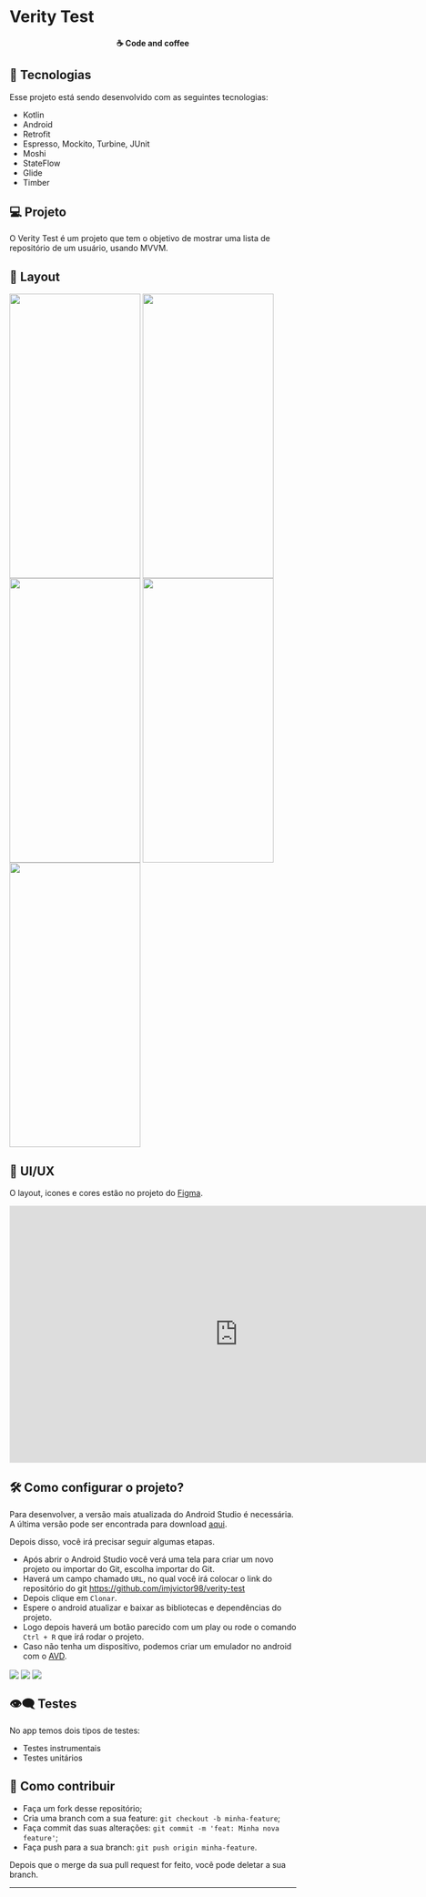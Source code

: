 <h1>Verity Test</h1>
<h4 align="center">
  ☕ Code and coffee
</h4>

## 🚀 Tecnologias

Esse projeto está sendo desenvolvido com as seguintes tecnologias:

- Kotlin
- Android
- Retrofit
- Espresso, Mockito, Turbine, JUnit
- Moshi
- StateFlow
- Glide
- Timber

## 💻 Projeto

O Verity Test é um projeto que tem o objetivo de mostrar uma lista de repositório de um usuário, usando MVVM.

## 🔖 Layout

<img align="center" src="https://i.imgur.com/4lxb8lM.png" width="230px" height="500px" />
<img align="center" src="https://i.imgur.com/7Gqcq1h.png" width="230px" height="500px" />
<img align="center" src="https://i.imgur.com/T9bKGOK.png" width="230px" height="500px" />
<img align="center" src="https://i.imgur.com/CDJ44IH.png" width="230px" height="500px" />
<img align="center" src="https://i.imgur.com/VJlWrr5.png" width="230px" height="500px" />

</br>

## 🎨 UI/UX 
O layout, icones e cores estão no projeto do [Figma](https://www.figma.com/file/HSvnXXF82AM83evQW6Y7d7/Teste-t%C3%A9cnico---Verity---UI?type=design&node-id=0%3A1&t=plMp7gV5eFMSP7O7-1).

<iframe style="border: 1px solid rgba(0, 0, 0, 0.1);" width="800" height="450" src="https://www.figma.com/embed?embed_host=share&url=https%3A%2F%2Fwww.figma.com%2Ffile%2FHSvnXXF82AM83evQW6Y7d7%2FTeste-t%25C3%25A9cnico---Verity---UI%3Ftype%3Ddesign%26node-id%3D0%253A1%26t%3DplMp7gV5eFMSP7O7-1" allowfullscreen></iframe>

## 🛠️ Como configurar o projeto?

Para desenvolver, a versão mais atualizada do Android Studio é necessária. A última versão pode ser encontrada para
download [aqui](https://developer.android.com/studio/).

Depois disso, você irá precisar seguir algumas etapas.

- Após abrir o Android Studio você verá uma tela para criar um novo projeto ou importar do Git, escolha importar do Git.
- Haverá um campo chamado `URL`, no qual você irá colocar o link do repositório do git <link>https://github.com/imjvictor98/verity-test</link>
- Depois clique em `Clonar`.
- Espere o android atualizar e baixar as bibliotecas e dependências do projeto.
- Logo depois haverá um botão parecido com um play ou rode o comando ```Ctrl + R``` que irá rodar o projeto.
- Caso não tenha um dispositivo, podemos criar um emulador no android com o [AVD](https://developer.android.com/studio/run/managing-avds?hl=pt-br).


<img align="center" src="https://media.cleanshot.cloud/media/55177/yiE3Bl1av8gVk3Fs03CO0kZAt0G3EZhGmwndJTP6.jpeg?Expires=1686610699&Signature=WmFK3OKkPHWFkmBzJK4C5GeADTFR9F0XDaNTDxY1ONGqypMUfx6-rXW~NmKUJJktW8wMhzThgR3SZecULlYW0BdsQ03kMY0fZ0OE4Gyc5LFOyM4qp75HIQi7F96TeqP5qB0ETWlj8k4TE8xQ1-6S9wmuL0zGhjYwCiyrUQSt7UzKg36K7xFNwJbZ5JFvZ2Wyw2B5PPucdoFu3z6dskf-Nlqnb-NL0qJxouS3-ShPOQnHyB6wDl-VdGWbwl-7nOzzYaYgYo0Sv75LJnfVNXZ7l~SGgnIIgPlJPVKxohYQjAy92DJe-X9MJ-EMgjt5zd4G6tMvxqMjmQn7Yj6lj0GRCg__&Key-Pair-Id=K269JMAT9ZF4GZ" />

<img align="center" src="https://media.cleanshot.cloud/media/55177/sMATIJyMtsvNUVerZ1ALdG5RxEJYpzfNKClN3tlz.jpeg?Expires=1686611216&Signature=CvqY7VO086bja~uQo9oEobq82ojHlKDejSuJUllydFQtuzZmZt1PdcNXm6BE3SFZ-hkZ-obOBkKED2o0HQ5TjYMZIaOgOQ9iWYkK8HD4CF~9zduXvO8jgsP58pIZ13txsPUKgfUIvlMRNQPB6Vqzwq9WMsmJbkqJcJsDu-2Hoqwz7pP8MJfExZv-MnTPkvt9~IAOeLNdYG7od8lNvZaGxkZbbnXl~Ocw9K2n0mYYXSEBCx1oLEOanV7dKI9kc9WsT3Cel3yZy1FOnsilzSVAqa8JY1X9onYNcWym77~qdHijC6aa~1JsMHvig7Ee6pcb~KwXeiUPlWMvsuGeAy3ihA__&Key-Pair-Id=K269JMAT9ZF4GZ" />

<img align="center" src="https://media.cleanshot.cloud/media/55177/HtUIpWcmkbMtStuldBRBfJuHAb7EOoQ4WWIQaxGV.jpeg?Expires=1686611086&Signature=mvfPtaXxfGug~zVjom7Z1jyW4q-Utphg05VGkmPCLBqFBq5Kyn-vK9PvGvKT6jA7MdtapghDAN5l9Itd88LEpw1vapnW2IVTthQsgcpiOv6kBfJhQ~lsO3T0gGxvVdqVd9p6-E95iOFoF9ucZAhaxceqeC6NRuIBIEgKwdOO73z6TEb-6xKoLrFNhwMlovian-kbDhaADPyYdkgrhCa--TKgnC6C2tYtPQJSo6-0BpxV7FQrb~U6zno~ten-3k71qM6TctBvcdpoHylHNrudF~IUezDYSaDdDy9A~gZ7WCQKSNfkoDW8VBcb5j3wyQyA7QOTCDnbEO~p34VyR6ojnw__&Key-Pair-Id=K269JMAT9ZF4GZ" />

## 👁️‍🗨️ Testes

No app temos dois tipos de testes: 
- Testes instrumentais
- Testes unitários

## 🤔 Como contribuir

- Faça um fork desse repositório;
- Cria uma branch com a sua feature: `git checkout -b minha-feature`;
- Faça commit das suas alterações: `git commit -m 'feat: Minha nova feature'`;
- Faça push para a sua branch: `git push origin minha-feature`.

Depois que o merge da sua pull request for feito, você pode deletar a sua branch.

---
